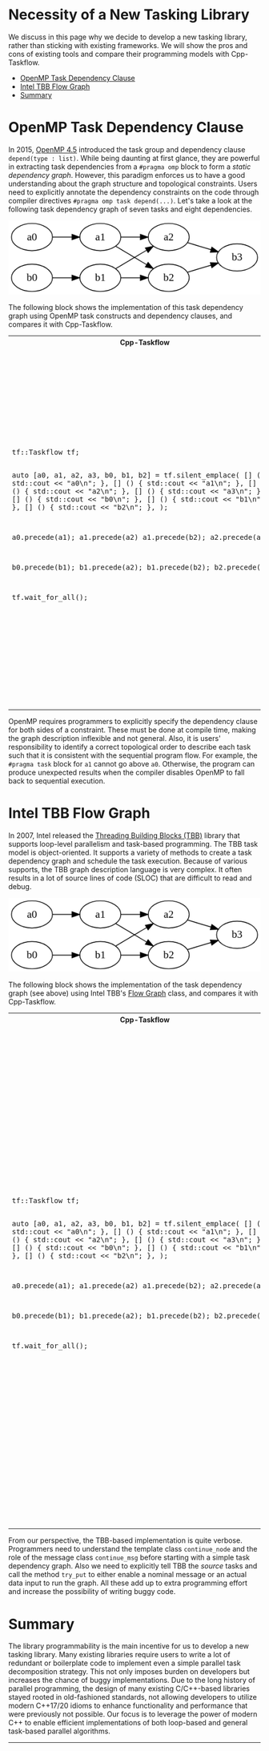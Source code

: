 # Necessity of a New Tasking Library

We discuss in this page why we decide to develop a new tasking library,
rather than sticking with existing frameworks.
We will show the pros and cons of existing tools and compare 
their programming models with Cpp-Taskflow. 

+ [OpenMP Task Dependency Clause](#openmp-task-dependency-clause)
+ [Intel TBB Flow Graph](#intel-tbb-flow-graph)
+ [Summary](#summary)

# OpenMP Task Dependency Clause

In 2015, [OpenMP 4.5][OpenMP 4.5] introduced 
the task group and dependency clause `depend(type : list)`.
While being daunting at first glance,
they are powerful in extracting task dependencies from a `#pragma omp` block
to form a *static dependency graph*.
However, this paradigm enforces us to
have a good understanding about the graph structure and topological constraints.
Users need to explicitly annotate the dependency constraints on the code
through compiler directives `#pragma omp task depend(...)`.
Let's take a look at the following task dependency graph of seven tasks and eight dependencies.

![](static_programmability.png)

The following block shows the implementation of this task dependency graph
using OpenMP task constructs and dependency clauses,
and compares it with Cpp-Taskflow.

<table>
<tr>
  <th>Cpp-Taskflow</th>
  <th>OpenMP</th>
</tr>

<tr>
<td>
<pre>
tf::Taskflow tf;

auto [a0, a1, a2, a3, b0, b1, b2]
  = tf.silent_emplace(
  [] () { std::cout << "a0\n"; },
  [] () { std::cout << "a1\n"; },
  [] () { std::cout << "a2\n"; },
  [] () { std::cout << "a3\n"; },
  [] () { std::cout << "b0\n"; },
  [] () { std::cout << "b1\n"; },
  [] () { std::cout << "b2\n"; },
);

a0.precede(a1);
a1.precede(a2)
a1.precede(b2);
a2.precede(a3);
  
b0.precede(b1);
b1.precede(a2);
b1.precede(b2);
b2.precede(a3);

tf.wait_for_all();
</pre>
</td>

<td>
<pre>
#pragma omp parallel
{
#pragma omp single
{
  int a0_a1, a1_a2;
  int b0_b1, b1_b2;
  int a1_b2, b1_a2;
  int a2_a3, b2_a3;
 
  #pragma omp task depend(out:a0_a1)
  std::cout << "a0\n";
 
  #pragma omp task depend(out:b0_b1)
  std::cout << "b0\n";
 
  #pragma omp task depend(in:a0_a1) depend(out:a1_a2, a1_b2)
  std::cout << "a1\n";
 
  #pragma omp task depend(in:b0_b1) depend(out:b1_b2, b1_a2)
  std::cout << "b1\n";
 
  #pragma omp task depend(in:a1_a2, b1_a2) depend(out:a2_a3)
  std::cout << "a2\n";
 
  #pragma omp task depend(in:a1_b2, b1_b2) depend(out:b2_a3)
  std::cout << "b2\n";
 
  #pragma omp task depend(in:a2_a3, b2_a3)
  std::cout << "a3\n";

}  // end of omp single
}  // end of omp parallel
</pre>
</td>
</tr>

</table>

OpenMP requires programmers to explicitly specify the dependency clause 
for both sides of a constraint.
These must be done at compile time, making the graph description inflexible and not general.
Also, it is users' responsibility to identify a correct topological order
to describe each task such that it is consistent with the sequential program flow.
For example, the `#pragma task` block for `a1` cannot go above `a0`.
Otherwise, the program can produce unexpected results
when the compiler disables OpenMP to fall back to sequential execution.


# Intel TBB Flow Graph

In 2007, Intel released the [Threading Building Blocks (TBB)][Intel TBB] library
that supports loop-level parallelism and task-based programming.
The TBB task model is object-oriented.
It supports a variety of methods to create a task dependency graph
and schedule the task execution.
Because of various supports,
the TBB graph description language is very complex.
It often results in a lot of source lines of code (SLOC) 
that are difficult to read and debug.

![](static_programmability.png)

The following block shows the implementation of the task dependency graph
(see above) using Intel TBB's [Flow Graph][TBB Flow Graph] class,
and compares it with Cpp-Taskflow.

<table>
<tr>
  <th>Cpp-Taskflow</th>
  <th>Intel TBB</th>
</tr>

<tr>
<td>
<pre>
tf::Taskflow tf;

auto [a0, a1, a2, a3, b0, b1, b2]
  = tf.silent_emplace(
  [] () { std::cout << "a0\n"; },
  [] () { std::cout << "a1\n"; },
  [] () { std::cout << "a2\n"; },
  [] () { std::cout << "a3\n"; },
  [] () { std::cout << "b0\n"; },
  [] () { std::cout << "b1\n"; },
  [] () { std::cout << "b2\n"; },
);

a0.precede(a1);
a1.precede(a2)
a1.precede(b2);
a2.precede(a3);
  
b0.precede(b1);
b1.precede(a2);
b1.precede(b2);
b2.precede(a3);

tf.wait_for_all();
</pre>
</td>

<td>
<pre>
using namespace tbb;
using namespace tbb::flow;

int n = task_scheduler_init::default_num_threads();
task_scheduler_init init(n);

graph g;

continue_node<continue_msg> a0(g, [] (const continue_msg &) { 
  std::cout << "a0\n";
});

continue_node<continue_msg> a1(g, [] (const continue_msg &) { 
  std::cout << "a1\n"; 
});

continue_node<continue_msg> a2(g, [] (const continue_msg &) { 
  std::cout << "a2\n"; 
});

continue_node<continue_msg> a3(g, [] (const continue_msg &) { 
  std::cout << "a3\n"; 
});

continue_node<continue_msg> b0(g, [] (const continue_msg &) { 
  std::cout << "b0\n"; 
});

continue_node<continue_msg> b1(g, [] (const continue_msg &) { 
  std::cout << "b1\n"; 
});

continue_node<continue_msg> b2(g, [] (const continue_msg &) { 
  std::cout << "b2\n"; 
});

make_edge(a0, a1);
make_edge(a1, a2);
make_edge(a1, b2);
make_edge(a2, a3);

make_edge(b0, b1);
make_edge(b1, b2);
make_edge(b1, a2);
make_edge(b2, a3);

a0.try_put(continue_msg());
b0.try_put(continue_msg());

g.wait_for_all();
</pre>
</td>
</tr>

</table>

From our perspective, the TBB-based implementation is quite verbose.
Programmers need to understand the template class `continue_node`
and the role of the message class `continue_msg` before starting with 
a simple task dependency graph.
Also we need to explicitly tell TBB the *source* tasks
and call the method `try_put` to either enable a nominal message
or an actual data input to run the graph.
All these add up to extra programming effort and increase the possibility
of writing buggy code.

# Summary

The library programmability is the main incentive for us to develop a new tasking library.
Many existing libraries require users to write a lot of redundant or boilerplate code to implement
even a simple parallel task decomposition strategy.
This not only imposes burden on developers 
but increases the chance of buggy implementations.
Due to the long history of parallel programming,
the design of many existing C/C++-based libraries stayed rooted 
in old-fashioned standards,
not allowing developers to utilize modern C++17/20 idioms 
to enhance functionality and performance that were previously not possible.
Our focus is to leverage the power of modern C++
to enable efficient implementations of
both loop-based and general task-based parallel algorithms.


* * *


[OpenMP 4.5]:        https://www.openmp.org/wp-content/uploads/openmp-4.5.pdf
[Intel TBB]:         https://www.threadingbuildingblocks.org/
[TBB Flow Graph]:    https://www.threadingbuildingblocks.org/tutorial-intel-tbb-flow-graph
